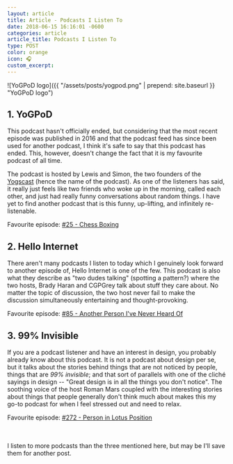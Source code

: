 ```yaml
---
layout: article
title: Article - Podcasts I Listen To
date: 2018-06-15 16:16:01 -0600
categories: article
article_title: Podcasts I Listen To
type: POST
color: orange
icon: 🎧
custom_excerpt: 
---
```


![YoGPoD logo]({{ "/assets/posts/yogpod.png" | prepend: site.baseurl }} "YoGPoD logo")
## 1. YoGPoD
This podcast hasn't officially ended, but considering that the most recent episode was published in 2016 and that the podcast feed has since been used for another podcast, I think it's safe to say that this podcast has ended. This, however, doesn't change the fact that it is my favourite podcast of all time.

The podcast is hosted by Lewis and Simon, the two founders of the [Yogscast](http://yogscast.com/) (hence the name of the podcast). As one of the listeners has said, it really just feels like two friends who woke up in the morning, called each other, and just had really funny conversations about random things. I have yet to find another podcast that is this funny, up-lifting, and infinitely re-listenable.

Favourite episode: [#25 - Chess Boxing](https://www.youtube.com/watch?v=uaNjF42vK04)

## 2. Hello Internet
There aren't many podcasts I listen to today which I genuinely look forward to another episode of, Hello Internet is one of the few. This podcast is also what they describe as "two dudes talking" (spotting a pattern?) where the two hosts, Brady Haran and CGPGrey talk about stuff they care about. No matter the topic of discussion, the two host never fail to make the discussion simultaneously entertaining and thought-provoking. 

Favourite episode: [#85 - Another Person I've Never Heard Of](https://www.youtube.com/watch?v=RAx2SSlKlpU)

## 3. 99% Invisible
If you are a podcast listener and have an interest in design, you probably already know about this podcast. It is not a podcast about design per se, but it talks about the stories behind things that are not noticed by people, things that are *99% invisible*; and that sort of parallels with one of the cliché sayings in design -- "Great design is in all the things you don't notice". The soothing voice of the host Roman Mars coupled with the interesting stories about things that people generally don't think much about makes this my go-to podcast for when I feel stressed out and need to relax.

Favourite episode: [#272 - Person in Lotus Position](https://99percentinvisible.org/episode/person-lotus-position/)

<br><br>
I listen to more podcasts than the three mentioned here, but may be I'll save them for another post.